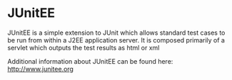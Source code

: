 JUnitEE
=======

JUnitEE is a simple extension to JUnit which allows standard test cases to be run from within a J2EE application server. It is composed primarily of a servlet which outputs the test results as html or xml

Additional information about JUnitEE can be found here: http://www.junitee.org
